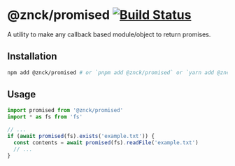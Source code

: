 # @znck/promised [![Build Status](https://circleci.com/gh/znck/promised/tree/master.svg?style=shield)](https://circleci.com/gh/znck/promised/)

A utility to make any callback based module/object to return promises.

## Installation

``` bash
npm add @znck/promised # or `pnpm add @znck/promised` or `yarn add @znck/promised`
```

## Usage

``` js
import promised from '@znck/promised'
import * as fs from 'fs'

// ...
if (await promised(fs).exists('example.txt')) {
  const contents = await promised(fs).readFile('example.txt')
  // ...
}

```
